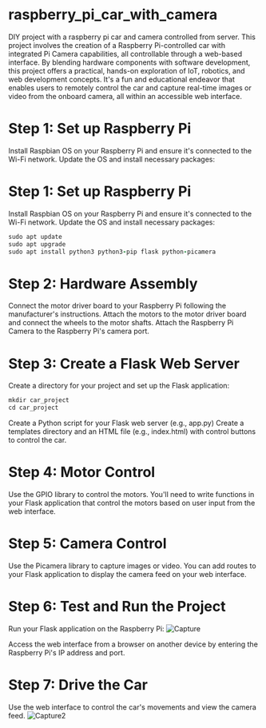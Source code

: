 # raspberry_pi_car_with_camera
DIY project with a raspberry pi car and camera controlled from server.
This project involves the creation of a Raspberry Pi-controlled car with integrated Pi Camera capabilities, all controllable through a web-based interface. By blending hardware components with software development, this project offers a practical, hands-on exploration of IoT, robotics, and web development concepts. It's a fun and educational endeavor that enables users to remotely control the car and capture real-time images or video from the onboard camera, all within an accessible web interface.

# Step 1: Set up Raspberry Pi

Install Raspbian OS on your Raspberry Pi and ensure it's connected to the Wi-Fi network.
Update the OS and install necessary packages:

# Step 1: Set up Raspberry Pi

Install Raspbian OS on your Raspberry Pi and ensure it's connected to the Wi-Fi network.
Update the OS and install necessary packages:
```ruby
sudo apt update
sudo apt upgrade
sudo apt install python3 python3-pip flask python-picamera
```

# Step 2: Hardware Assembly

Connect the motor driver board to your Raspberry Pi following the manufacturer's instructions.
Attach the motors to the motor driver board and connect the wheels to the motor shafts.
Attach the Raspberry Pi Camera to the Raspberry Pi's camera port.

# Step 3: Create a Flask Web Server

Create a directory for your project and set up the Flask application:
```ruby
mkdir car_project
cd car_project
```
Create a Python script for your Flask web server (e.g., app.py)
Create a templates directory and an HTML file (e.g., index.html) with control buttons to control the car.

# Step 4: Motor Control

Use the GPIO library to control the motors. You'll need to write functions in your Flask application that control the motors based on user input from the web interface.

# Step 5: Camera Control

Use the Picamera library to capture images or video. You can add routes to your Flask application to display the camera feed on your web interface.

# Step 6: Test and Run the Project

Run your Flask application on the Raspberry Pi:
![Capture](https://github.com/andreidutceac/raspberry_pi_car_with_camera/assets/117718437/e60479dd-ba1e-4ddc-94cf-049e062d4bd7)

Access the web interface from a browser on another device by entering the Raspberry Pi's IP address and port.
# Step 7: Drive the Car

Use the web interface to control the car's movements and view the camera feed.
![Capture2](https://github.com/andreidutceac/raspberry_pi_car_with_camera/assets/117718437/5111bb28-ef6d-459d-a8e1-5b72b581c7d8)

